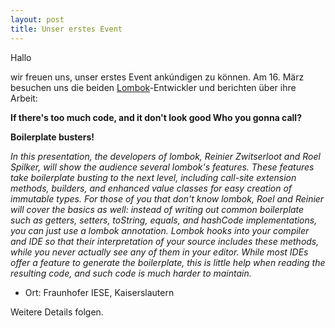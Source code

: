 ```yaml
---
layout: post
title: Unser erstes Event
---
```


Hallo 

wir freuen uns, unser erstes Event ankúndigen zu können. Am 16. März besuchen uns die beiden [Lombok](http://projectlombok.org/)-Entwickler und berichten über ihre Arbeit:

**If there's too much code, and it don't look good Who you gonna call?**

**Boilerplate busters!**

*In this presentation, the developers of lombok, Reinier Zwitserloot and Roel Spilker, will show the audience several lombok's features. These features take boilerplate busting to the next level, including call-site extension methods, builders, and enhanced value classes for easy creation of immutable types. For those of you that don't know lombok, Roel and Reinier will cover the basics as well: instead of writing out common boilerplate such as getters, setters, toString, equals, and hashCode implementations, you can just use a lombok annotation. Lombok hooks into your compiler and IDE so that their interpretation of your source includes these methods, while you never actually see any of them in your editor. While most IDEs offer a feature to generate the boilerplate, this is little help when reading the resulting code, and such code is much harder to maintain.*

* Ort: Fraunhofer IESE, Kaiserslautern

Weitere Details folgen. 
